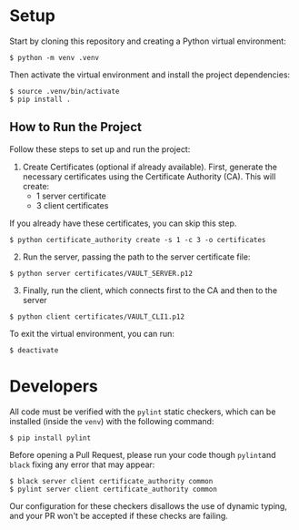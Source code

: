 # Setup

Start by cloning this repository and creating a Python virtual environment:
```
$ python -m venv .venv
```

Then activate the virtual environment and install the project dependencies:
```
$ source .venv/bin/activate
$ pip install .
```

## How to Run the Project

Follow these steps to set up and run the project:

1. Create Certificates (optional if already available).
    First, generate the necessary certificates using the Certificate Authority (CA). This will create:
    - 1 server certificate
    - 3 client certificates

If you already have these certificates, you can skip this step.
```
$ python certificate_authority create -s 1 -c 3 -o certificates
```
2. Run the server, passing the path to the server certificate file:
```
$ python server certificates/VAULT_SERVER.p12 
```
3. Finally, run the client, which connects first to the CA and then to the server
```
$ python client certificates/VAULT_CLI1.p12   
```

To exit the virtual environment, you can run:

```
$ deactivate
```

# Developers

All code must be verified with the `pylint` static checkers, which can be installed
(inside the `venv`) with the following command:

```
$ pip install pylint 
```

Before opening a Pull Request, please run your code though `pylint`and `black` fixing any error
that may appear:

```
$ black server client certificate_authority common
$ pylint server client certificate_authority common
```

Our configuration for these checkers disallows the use of dynamic typing, and your PR won't be
accepted if these checks are failing.
